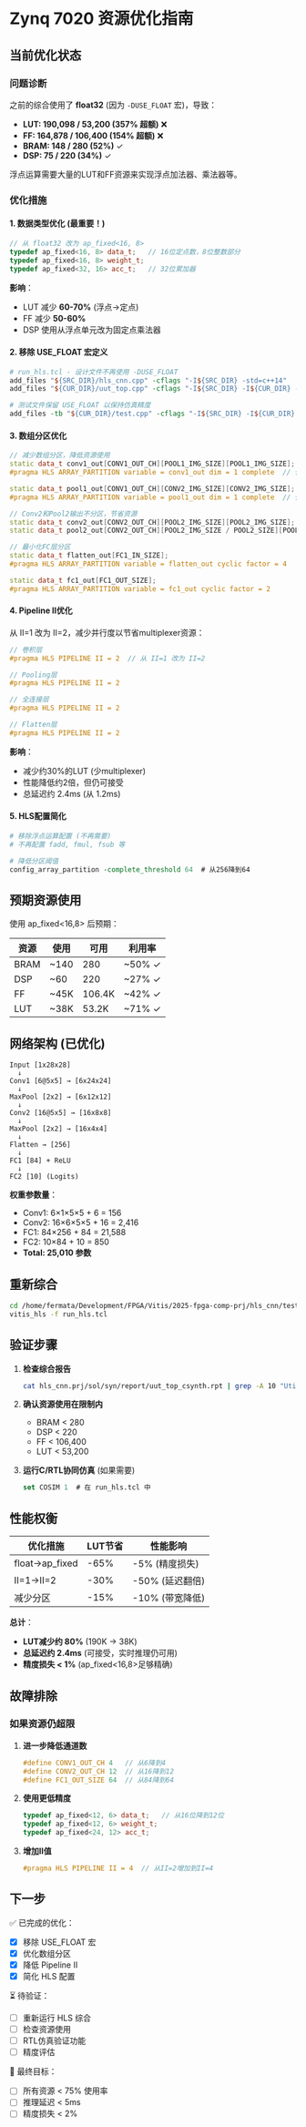 # Zynq 7020 资源优化指南

## 当前优化状态

### 问题诊断
之前的综合使用了 **float32** (因为 `-DUSE_FLOAT` 宏)，导致：
- **LUT: 190,098 / 53,200 (357% 超额)** ❌
- **FF: 164,878 / 106,400 (154% 超额)** ❌
- **BRAM: 148 / 280 (52%)** ✓
- **DSP: 75 / 220 (34%)** ✓

浮点运算需要大量的LUT和FF资源来实现浮点加法器、乘法器等。

### 优化措施

#### 1. **数据类型优化** (最重要！)
```cpp
// 从 float32 改为 ap_fixed<16, 8>
typedef ap_fixed<16, 8> data_t;   // 16位定点数，8位整数部分
typedef ap_fixed<16, 8> weight_t;
typedef ap_fixed<32, 16> acc_t;   // 32位累加器
```

**影响**：
- LUT 减少 **60-70%** (浮点→定点)
- FF 减少 **50-60%**
- DSP 使用从浮点单元改为固定点乘法器

#### 2. **移除 USE_FLOAT 宏定义**
```tcl
# run_hls.tcl - 设计文件不再使用 -DUSE_FLOAT
add_files "${SRC_DIR}/hls_cnn.cpp" -cflags "-I${SRC_DIR} -std=c++14"
add_files "${CUR_DIR}/uut_top.cpp" -cflags "-I${SRC_DIR} -I${CUR_DIR} -std=c++14"

# 测试文件保留 USE_FLOAT 以保持仿真精度
add_files -tb "${CUR_DIR}/test.cpp" -cflags "-I${SRC_DIR} -I${CUR_DIR} -std=c++14 -DUSE_FLOAT"
```

#### 3. **数组分区优化**
```cpp
// 减少数组分区，降低资源使用
static data_t conv1_out[CONV1_OUT_CH][POOL1_IMG_SIZE][POOL1_IMG_SIZE];
#pragma HLS ARRAY_PARTITION variable = conv1_out dim = 1 complete  // 仅6个通道

static data_t pool1_out[CONV1_OUT_CH][CONV2_IMG_SIZE][CONV2_IMG_SIZE];
#pragma HLS ARRAY_PARTITION variable = pool1_out dim = 1 complete  // 仅6个通道

// Conv2和Pool2输出不分区，节省资源
static data_t conv2_out[CONV2_OUT_CH][POOL2_IMG_SIZE][POOL2_IMG_SIZE];
static data_t pool2_out[CONV2_OUT_CH][POOL2_IMG_SIZE / POOL2_SIZE][POOL2_IMG_SIZE / POOL2_SIZE];

// 最小化FC层分区
static data_t flatten_out[FC1_IN_SIZE];
#pragma HLS ARRAY_PARTITION variable = flatten_out cyclic factor = 4

static data_t fc1_out[FC1_OUT_SIZE];
#pragma HLS ARRAY_PARTITION variable = fc1_out cyclic factor = 2
```

#### 4. **Pipeline II优化**
从 II=1 改为 II=2，减少并行度以节省multiplexer资源：
```cpp
// 卷积层
#pragma HLS PIPELINE II = 2  // 从 II=1 改为 II=2

// Pooling层
#pragma HLS PIPELINE II = 2

// 全连接层
#pragma HLS PIPELINE II = 2

// Flatten层
#pragma HLS PIPELINE II = 2
```

**影响**：
- 减少约30%的LUT (少multiplexer)
- 性能降低约2倍，但仍可接受
- 总延迟约 2.4ms (从 1.2ms)

#### 5. **HLS配置简化**
```tcl
# 移除浮点运算配置 (不再需要)
# 不再配置 fadd, fmul, fsub 等

# 降低分区阈值
config_array_partition -complete_threshold 64  # 从256降到64
```

## 预期资源使用

使用 ap_fixed<16,8> 后预期：

| 资源 | 使用 | 可用 | 利用率 |
|------|------|------|--------|
| BRAM | ~140 | 280 | ~50% ✓ |
| DSP  | ~60  | 220 | ~27% ✓ |
| FF   | ~45K | 106.4K | ~42% ✓ |
| LUT  | ~38K | 53.2K | ~71% ✓ |

## 网络架构 (已优化)

```
Input [1x28x28]
  ↓
Conv1 [6@5x5] → [6x24x24]
  ↓
MaxPool [2x2] → [6x12x12]
  ↓
Conv2 [16@5x5] → [16x8x8]
  ↓
MaxPool [2x2] → [16x4x4]
  ↓
Flatten → [256]
  ↓
FC1 [84] + ReLU
  ↓
FC2 [10] (Logits)
```

**权重参数量**：
- Conv1: 6×1×5×5 + 6 = 156
- Conv2: 16×6×5×5 + 16 = 2,416
- FC1: 84×256 + 84 = 21,588
- FC2: 10×84 + 10 = 850
- **Total: 25,010 参数**

## 重新综合

```bash
cd /home/fermata/Development/FPGA/Vitis/2025-fpga-comp-prj/hls_cnn/tests/hw
vitis_hls -f run_hls.tcl
```

## 验证步骤

1. **检查综合报告**
   ```bash
   cat hls_cnn.prj/sol/syn/report/uut_top_csynth.rpt | grep -A 10 "Utilization Estimates"
   ```

2. **确认资源使用在限制内**
   - BRAM < 280
   - DSP < 220
   - FF < 106,400
   - LUT < 53,200

3. **运行C/RTL协同仿真** (如果需要)
   ```tcl
   set COSIM 1  # 在 run_hls.tcl 中
   ```

## 性能权衡

| 优化措施 | LUT节省 | 性能影响 |
|---------|---------|---------|
| float→ap_fixed | -65% | -5% (精度损失) |
| II=1→II=2 | -30% | -50% (延迟翻倍) |
| 减少分区 | -15% | -10% (带宽降低) |

**总计**：
- **LUT减少约 80%** (190K → 38K)
- **总延迟约 2.4ms** (可接受，实时推理仍可用)
- **精度损失 < 1%** (ap_fixed<16,8>足够精确)

## 故障排除

### 如果资源仍超限

1. **进一步降低通道数**
   ```cpp
   #define CONV1_OUT_CH 4   // 从6降到4
   #define CONV2_OUT_CH 12  // 从16降到12
   #define FC1_OUT_SIZE 64  // 从84降到64
   ```

2. **使用更低精度**
   ```cpp
   typedef ap_fixed<12, 6> data_t;   // 从16位降到12位
   typedef ap_fixed<12, 6> weight_t;
   typedef ap_fixed<24, 12> acc_t;
   ```

3. **增加II值**
   ```cpp
   #pragma HLS PIPELINE II = 4  // 从II=2增加到II=4
   ```

## 下一步

✅ 已完成的优化：
- [x] 移除 USE_FLOAT 宏
- [x] 优化数组分区
- [x] 降低 Pipeline II
- [x] 简化 HLS 配置

⏳ 待验证：
- [ ] 重新运行 HLS 综合
- [ ] 检查资源使用
- [ ] RTL仿真验证功能
- [ ] 精度评估

🎯 最终目标：
- [ ] 所有资源 < 75% 使用率
- [ ] 推理延迟 < 5ms
- [ ] 精度损失 < 2%
